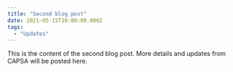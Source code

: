 ```yaml
---
title: "Second blog post"
date: 2021-05-15T10:00:00.000Z
tags:
  - "Updates"
---
```


This is the content of the second blog post. More details and updates from CAPSA will be posted here.